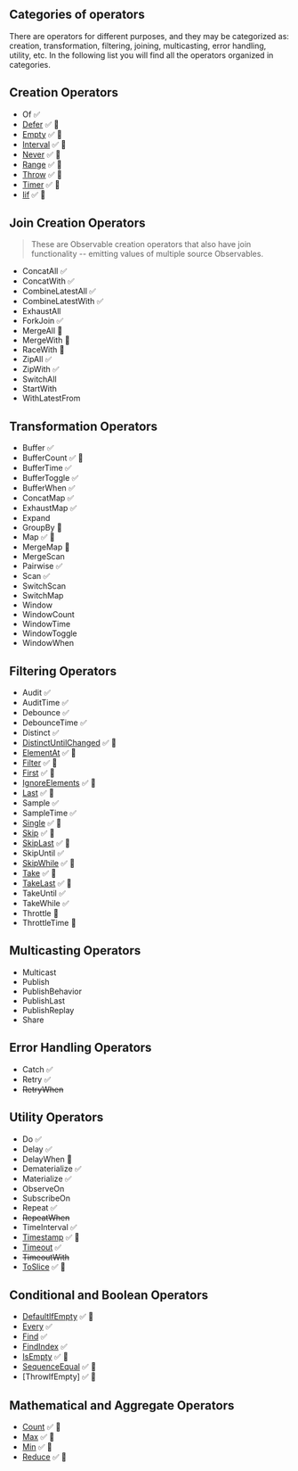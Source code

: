 ## Categories of operators

There are operators for different purposes, and they may be categorized as: creation, transformation, filtering, joining, multicasting, error handling, utility, etc. In the following list you will find all the operators organized in categories.

## Creation Operators

<!-- - from -->
<!-- - fromEventPattern -->
<!-- - generate -->

- Of ✅
- [Defer](./defer.md) ✅ 📝
- [Empty](./empty.md) ✅ 📝
- [Interval](./interval.md) ✅ 📝
- [Never](./never.md) ✅ 📝
- [Range](./range.md) ✅ 📝
- [Throw](./throw.md) ✅ 📝
- [Timer](./timer.md) ✅ 📝
- [Iif](./iif.md) ✅ 📝

## Join Creation Operators

> These are Observable creation operators that also have join functionality -- emitting values of multiple source Observables.

<!-- - Partition -->

- ConcatAll ✅
- ConcatWith ✅
- CombineLatestAll ✅
- CombineLatestWith ✅
- ExhaustAll
- ForkJoin ✅
- MergeAll 🚧
- MergeWith 🚧
- RaceWith 🚧
- ZipAll ✅
- ZipWith ✅
- SwitchAll
- StartWith
- WithLatestFrom

## Transformation Operators

- Buffer ✅
- BufferCount ✅ 📝
- BufferTime ✅
- BufferToggle ✅
- BufferWhen ✅
- ConcatMap ✅
- ExhaustMap ✅
- Expand
- GroupBy 🚧
- Map ✅ 📝
- MergeMap 🚧
- MergeScan
- Pairwise ✅
- Scan ✅
- SwitchScan
- SwitchMap
- Window
- WindowCount
- WindowTime
- WindowToggle
- WindowWhen

## Filtering Operators

- Audit ✅
- AuditTime ✅
- Debounce ✅
- DebounceTime ✅
- Distinct ✅
- [DistinctUntilChanged](./distinct-until-changed.md) ✅ 📝
- [ElementAt](./element-at.md) ✅ 📝
- [Filter](./filter.md) ✅ 📝
- [First](./first.md) ✅ 📝
- [IgnoreElements](./ignore-elements.md) ✅ 📝
- [Last](./last.md) ✅ 📝
- Sample ✅
- SampleTime ✅
- [Single](./single.md) ✅ 📝
- [Skip](./skip.md) ✅ 📝
- [SkipLast](./skiplast.md) ✅ 📝
- SkipUntil ✅
- [SkipWhile](./skip-while.md) ✅ 📝
- [Take](./take.md) ✅ 📝
- [TakeLast](./takelast.md) ✅ 📝
- TakeUntil ✅
- TakeWhile ✅
- Throttle 🚧
- ThrottleTime 🚧

## Multicasting Operators

- Multicast
- Publish
- PublishBehavior
- PublishLast
- PublishReplay
- Share

## Error Handling Operators

- Catch ✅
- Retry ✅
- ~~RetryWhen~~

## Utility Operators

- Do ✅
- Delay ✅
- DelayWhen 🚧
- Dematerialize ✅
- Materialize ✅
- ObserveOn
- SubscribeOn
- Repeat ✅
- ~~RepeatWhen~~
- TimeInterval ✅
- [Timestamp](./timestamp.md) ✅ 📝
- [Timeout](./timeout.md) ✅
- ~~TimeoutWith~~
- [ToSlice](./to-slice.md) ✅ 📝

## Conditional and Boolean Operators

- [DefaultIfEmpty](./default-if-empty.md) ✅ 📝
- [Every](./every.md) ✅
- [Find](./find.md) ✅
- [FindIndex](./find-index.md) ✅
- [IsEmpty](./is-empty.md) ✅ 📝
- [SequenceEqual](./sequence-equal.md) ✅ 📝
- [ThrowIfEmpty] ✅ 📝

## Mathematical and Aggregate Operators

- [Count](./count.md) ✅ 📝
- [Max](./max.md) ✅ 📝
- [Min](./min.md) ✅ 📝
- [Reduce](./reduce.md) ✅ 📝
